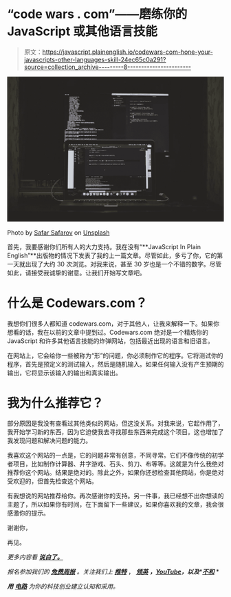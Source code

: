 # “code wars . com”——磨练你的 JavaScript 或其他语言技能

> 原文：<https://javascript.plainenglish.io/codewars-com-hone-your-javascripts-other-languages-skill-24ec65c0a291?source=collection_archive---------8----------------------->

![](img/6c851003191d834f65b8add5ce1c8cb3.png)

Photo by [Safar Safarov](https://unsplash.com/@safarslife?utm_source=unsplash&utm_medium=referral&utm_content=creditCopyText) on [Unsplash](https://unsplash.com/photos/LKsHwgzyk7c?utm_source=unsplash&utm_medium=referral&utm_content=creditCopyText)

首先，我要感谢你们所有人的大力支持。我在没有“**JavaScript In Plain English”**出版物的情况下发表了我的上一篇文章。尽管如此，多亏了你，它的第一天就出现了大约 30 次浏览。对我来说，甚至 30 岁也是一个不错的数字。尽管如此，请接受我诚挚的谢意。让我们开始写文章吧。

# 什么是 Codewars.com？

我想你们很多人都知道 codewars.com，对于其他人，让我来解释一下。如果你想看的话，我在以前的文章中提到过。Codewars.com 绝对是一个精炼你的 JavaScript 和许多其他语言技能的炸弹网站，包括最近出现的语言和旧语言。

在网站上，它会给你一些被称为“形”的问题，你必须制作它的程序。它将测试你的程序，首先是预定义的测试输入，然后是随机输入。如果任何输入没有产生预期的输出，它将显示该输入的输出和真实输出。

# 我为什么推荐它？

部分原因是我没有查看过其他类似的网站，但这没关系。对我来说，它起作用了，我开始学习新的东西，因为它迫使我去寻找那些东西来完成这个项目。这也增加了我发现问题和解决问题的能力。

我喜欢这个网站的一点是，它的问题非常有创意，不同寻常。它们不像传统的初学者项目，比如制作计算器、井字游戏、石头、剪刀、布等等。这就是为什么我绝对推荐你这个网站。结果是绝对的。除此之外，如果你还想检查其他网站，你是绝对受欢迎的，但首先检查这个网站。

有我想说的网站推荐给你。再次感谢你的支持。另一件事，我已经想不出你想读的主题了，所以如果你有时间，在下面留下一些建议，如果你喜欢我的文章，我会很感激你的提示。

谢谢你，

再见。

*更多内容看* [***说白了。***](https://plainenglish.io/)

*报名参加我们的* [***免费周报***](http://newsletter.plainenglish.io/) *。关注我们上* [***推特***](https://twitter.com/inPlainEngHQ) ， [***领英***](https://www.linkedin.com/company/inplainenglish/) ***，***[***YouTube***](https://www.youtube.com/channel/UCtipWUghju290NWcn8jhyAw)***，以及****[***不和***](https://discord.gg/GtDtUAvyhW) *

****用*** [***电路***](https://circuit.ooo/?utm=publication-post-cta) *为你的科技创业建立认知和采用。**